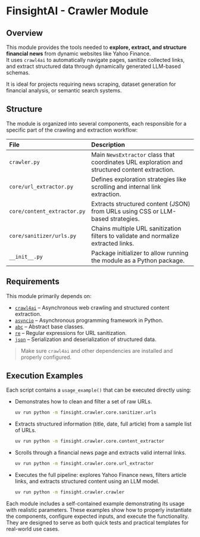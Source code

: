 # **FinsightAI - Crawler Module**

## **Overview**

This module provides the tools needed to **explore, extract, and structure financial news** from dynamic websites like Yahoo Finance.  
It uses `crawl4ai` to automatically navigate pages, sanitize collected links, and extract structured data through dynamically generated LLM-based schemas.

It is ideal for projects requiring news scraping, dataset generation for financial analysis, or semantic search systems.

## **Structure**

The module is organized into several components, each responsible for a specific part of the crawling and extraction workflow:

| File                        | Description                                                                                    |
|:----------------------------|:-----------------------------------------------------------------------------------------------|
| `crawler.py`                | Main `NewsExtractor` class that coordinates URL exploration and structured content extraction. |
| `core/url_extractor.py`     | Defines exploration strategies like scrolling and internal link extraction.                    |
| `core/content_extractor.py` | Extracts structured content (JSON) from URLs using CSS or LLM-based strategies.                |
| `core/sanitizer/urls.py`    | Chains multiple URL sanitization filters to validate and normalize extracted links.            |
| `__init__.py`               | Package initializer to allow running the module as a Python package.                           |

## **Requirements**

This module primarily depends on:

- [`crawl4ai`](https://docs.crawl4ai.com/) – Asynchronous web crawling and structured content extraction.
- [`asyncio`](https://docs.python.org/3/library/asyncio.html) – Asynchronous programming framework in Python.
- [`abc`](https://docs.python.org/3/library/abc.html) – Abstract base classes.
- [`re`](https://docs.python.org/3/library/re.html) – Regular expressions for URL sanitization.
- [`json`](https://docs.python.org/3/library/json.html) – Serialization and deserialization of structured data.

> Make sure `crawl4ai` and other dependencies are installed and properly configured.

## **Execution Examples**

Each script contains a `usage_example()` that can be executed directly using:

- Demonstrates how to clean and filter a set of raw URLs.
    
    ```bash
    uv run python -m finsight.crawler.core.sanitizer.urls
    ```

- Extracts structured information (title, date, full article) from a sample list of URLs.
    
    ```bash
    uv run python -m finsight.crawler.core.content_extractor
    ```

- Scrolls through a financial news page and extracts valid internal links.
    
    ```bash
    uv run python -m finsight.crawler.core.url_extractor
    ```

- Executes the full pipeline: explores Yahoo Finance news, filters article links, and extracts structured content using an LLM model.

    ```bash
    uv run python -m finsight.crawler.crawler
    ```

Each module includes a self-contained example demonstrating its usage with realistic parameters.
These examples show how to properly instantiate the components, configure expected inputs, and execute the functionality.
They are designed to serve as both quick tests and practical templates for real-world use cases.

